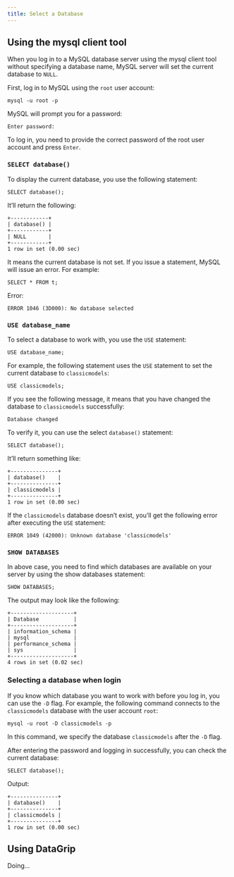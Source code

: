 ```yaml
---
title: Select a Database
---
```


## Using the mysql client tool

When you log in to a MySQL database server using the mysql client tool without specifying a database name, MySQL server will set the current database to `NULL`.

First, log in to MySQL using the `root` user account:

```shell
mysql -u root -p
```

MySQL will prompt you for a password:

```shell
Enter password:
```

To log in, you need to provide the correct password of the root user account and press `Enter`.

### `SELECT database()`

To display the current database, you use the following statement:

```shell
SELECT database();
```

It’ll return the following:

```shell
+------------+
| database() |
+------------+
| NULL       |
+------------+
1 row in set (0.00 sec)
```

It means the current database is not set. If you issue a statement, MySQL will issue an error. For example:

```shell
SELECT * FROM t;
```

Error:

```shell
ERROR 1046 (3D000): No database selected
```

### `USE database_name`

To select a database to work with, you use the `USE` statement:

```shell
USE database_name;
```

For example, the following statement uses the `USE` statement to set the current database to `classicmodels`:

```shell
USE classicmodels;
```

If you see the following message, it means that you have changed the database to `classicmodels` successfully:

```shell
Database changed
```

To verify it, you can use the select `database()` statement:

```shell
SELECT database();
```

It’ll return something like:

```shell
+---------------+
| database()    |
+---------------+
| classicmodels |
+---------------+
1 row in set (0.00 sec)
```

If the `classicmodels` database doesn’t exist, you’ll get the following error after executing the `USE` statement:

```shell
ERROR 1049 (42000): Unknown database 'classicmodels'
```

### `SHOW DATABASES`

In above case, you need to find which databases are available on your server by using the show databases statement:

```shell
SHOW DATABASES;
```

The output may look like the following:

```shell
+--------------------+
| Database           |
+--------------------+
| information_schema |
| mysql              |
| performance_schema |
| sys                |
+--------------------+
4 rows in set (0.02 sec)
```

### Selecting a database when login

If you know which database you want to work with before you log in, you can use the `-D` flag. For example, the following command connects to the `classicmodels` database with the user account `root`:

```shell
mysql -u root -D classicmodels -p
```

In this command, we specify the database `classicmodels` after the `-D` flag.

After entering the password and logging in successfully, you can check the current database:

```shell
SELECT database();
```

Output:

```shell
+---------------+
| database()    |
+---------------+
| classicmodels |
+---------------+
1 row in set (0.00 sec)
```

## Using DataGrip

Doing...
